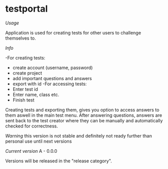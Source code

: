 # testportal

*Usage*

Application is used for creating tests for other users to challenge themselves to.

*Info*

-For creating tests:
  * create account (username, password)
  * create project
  * add important questions and answers
  * export with id
-For accessing tests:
  * Enter test id
  * Enter name, class etc.
  * Finish test


Creating tests and exporting them, gives you option to access answers to them aswell in the main test menu.
After answering questions, answers are sent back to the test creator where they can be manually and automatically checked for correctness.

*Warning*
this version is not stable and definitely not ready further than personal use until next versions

*Current version*
A - 0.0.0

Versions will be released in the "release category".
